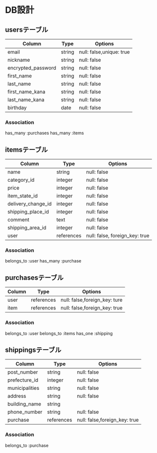 # DB設計
## usersテーブル
| Column             | Type   | Options                  |
| ------------------ | ------ | ------------------------ |
| email              | string | null: false,unique: true |
| nickname           | string | null: false              |
| encrypted_password | string | null: false              |
| first_name         | string | null: false              |
| last_name          | string | null: false              |
| first_name_kana    | string | null: false              |
| last_name_kana     | string | null: false              |
| birthday           | date   | null: false              |

### Association
has_many :purchases
has_many :items 

## itemsテーブル
| Column             | Type       | Options                       |
| ------------------ | ------     | ----------------------------- |
| name               | string     | null: false                   |
| category_id        | integer    | null: false                   |
| price              | integer    | null: false                   |
| item_state_id      | integer    | null: false                   |
| delivery_change_id | integer    | null: false                   |
| shipping_place_id  | integer    | null: false                   |
| comment            | text       | null: false                   |
| shipping_area_id   | integer    | null: false                   |
| user               | references | null: false, foreign_key: true|

### Association
belongs_to :user
has_many :purchase 

## purchasesテーブル
| Column             | Type       | Options                       |
| ------------------ | ---------- | ----------------------------- |
| user               | references | null: false,foreign_key: ture |
| item               | references | null: false,foreign_key: true |

### Association
belongs_to :user
belongs_to :items
has_one :shipping

## shippingsテーブル
| Column          | Type       | Options                       |
| --------------- | ---------- | ------------------------------|
| post_number     | string     | null: false                   |
| prefecture_id   | integer    | null: false                   |
| municipalities  | string     | null: false                   |
| address         | string     | null: false                   |
| building_name   | string     |                               |
| phone_number    | string     | null: false                   |
| purchase        | references | null: false,foreign_key: true |

### Association
belongs_to :purchase